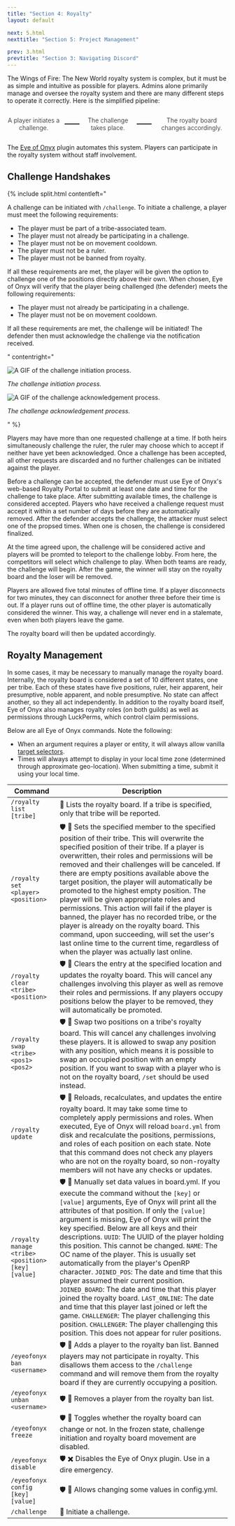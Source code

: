 ```yaml
---
title: "Section 4: Royalty"
layout: default

next: 5.html
nexttitle: "Section 5: Project Management"

prev: 3.html
prevtitle: "Section 3: Navigating Discord"
---
```


The Wings of Fire: The New World royalty system is complex, but it must be as simple and intuitive as possible for players. Admins alone primarily manage and oversee the royalty system and there are many different steps to operate it correctly. Here is the simplified pipeline:

<div
    style="display: flex; align-items: center; gap: 10px; justify-items: center; text-align: center; font-weight: 300;">
    <p>A player initiates a challenge.</p>
    <div style="width: 50px; border: solid 1px; height: 0; justify-self: center;"></div>
    <p>The challenge takes place.</p>
    <div style="width: 50px; border: solid 1px; height: 0;"></div>
    <p>The royalty board changes accordingly.</p>
</div>

The [Eye of Onyx](2.html#eyeofonyx) plugin automates this system. Players can participate in the royalty system without staff involvement.

## Challenge Handshakes

{% include split.html contentleft="

A challenge can be initiated with `/challenge`. To initiate a challenge, a player must meet the following requirements:

- The player must be part of a tribe-associated team.
- The player must not already be participating in a challenge.
- The player must not be on movement cooldown.
- The player must not be a ruler.
- The player must not be banned from royalty.

If all these requirements are met, the player will be given the option to challenge one of the positions directly above their own. When chosen, Eye of Onyx will verify that the player being challenged (the defender) meets the following requirements:

- The player must not already be participating in a challenge.
- The player must not be on movement cooldown.

If all these requirements are met, the challenge will be initiated! The defender then must acknowledge the challenge via the notification received.

" contentright="

![A GIF of the challenge initiation process.](ChallengeInit.GIF)

*The challenge initiation process.*

![A GIF of the challenge acknowledgement process.](https://lh6.googleusercontent.com/8BcBdk_SV2HeTC1Tk-hrHB_E42T8orivb2WEhm3VvSJgqCOaiCmSZne8kx6cNGYjV7jvpUU7uKwve3HLWC5oTQnnZPZTeaW6E1rIaRmTQvAk6-qvtHPTjWUq_kTOBDa201ZJlc18fiVJ0IYnCetLHh4)

*The challenge acknowledgement process.*

" %}

Players may have more than one requested challenge at a time. If both heirs simultaneously challenge the ruler, the ruler may choose which to accept if neither have yet been acknowledged. Once a challenge has been accepted, all other requests are discarded and no further challenges can be initiated against the player.

Before a challenge can be accepted, the defender must use Eye of Onyx's web-based Royalty Portal to submit at least one date and time for the challenge to take place. After submitting available times, the challenge is considered accepted. Players who have received a challenge request must accept it within a set number of days before they are automatically removed. After the defender accepts the challenge, the attacker must select one of the propsed times. When one is chosen, the challenge is considered finalized.

At the time agreed upon, the challenge will be considered active and players will be promted to teleport to the challenge lobby. From here, the competitors will select which challenge to play. When both teams are ready, the challenge will begin. After the game, the winner will stay on the royalty board and the loser will be removed.

Players are allowed five total minutes of offline time. If a player disconnects for two minutes, they can disconnect for another three before their time is out. If a player runs out of offline time, the other player is automatically considered the winner. This way, a challenge will never end in a stalemate, even when both players leave the game.

The royalty board will then be updated accordingly.

## Royalty Management

In some cases, it may be necessary to manually manage the royalty board. Internally, the royalty board is considered a set of 10 different states, one per tribe. Each of these states have five positions, ruler, heir apparent, heir presumptive, noble apparent, and noble presumptive. No state can affect another, so they all act independently. In addition to the royalty board itself, Eye of Onyx also manages royalty roles (on both guilds) as well as permissions through LuckPerms, which control claim permissions.

Below are all Eye of Onyx commands. Note the following:

- When an argument requires a player or entity, it will always allow vanilla [target selectors](1.html#target-selectors).
- Times will always attempt to display in your local time zone (determined through approximate geo-location). When submitting a time, submit it using your local time.

| Command | Description |
| --- | --- |
| `/royalty list [tribe]` | 📗 Lists the royalty board. If a tribe is specified, only that tribe will be reported. |
| `/royalty set <player> <position>` | 🛡️ 📗 Sets the specified member to the specified position of their tribe. This will overwrite the specified position of their tribe. If a player is overwritten, their roles and permissions will be removed and their challenges will be canceled. If there are empty positions available above the target position, the player will automatically be promoted to the highest empty position. The player will be given appropriate roles and permissions. This action will fail if the player is banned, the player has no recorded tribe, or the player is already on the royalty board. This command, upon succeeding, will set the user's last online time to the current time, regardless of when the player was actually last online. |
| `/royalty clear <tribe> <position>` | 🛡️ 📗 Clears the entry at the specified location and updates the royalty board. This will cancel any challenges involving this player as well as remove their roles and permissions. If any players occupy positions below the player to be removed, they will automatically be promoted. |
| `/royalty swap <tribe> <pos1> <pos2>` | 🛡️ 📗 Swap two positions on a tribe's royalty board. This will cancel any challenges involving these players. It is allowed to swap any position with any position, which means it is possible to swap an occupied position with an empty position. If you want to swap with a player who is not on the royalty board, `/set` should be used instead. |
| `/royalty update` | 🛡️ 📒 Reloads, recalculates, and updates the entire royalty board. It may take some time to completely apply permissions and roles. When executed, Eye of Onyx will reload `board.yml` from disk and recalculate the positions, permissions, and roles of each position on each state. Note that this command does not check any players who are not on the royalty board, so non-royalty members will not have any checks or updates. |
| `/royalty manage <tribe> <position> [key] [value]` | 🛡️ 📕 Manually set data values in board.yml. If you execute the command without the `[key]` or `[value]` arguments, Eye of Onyx will print all the attributes of that position. If only the `[value]` argument is missing, Eye of Onyx will print the key specified. Below are all keys and their descriptions. `UUID`: The UUID of the player holding this position. This cannot be changed. `NAME`: The OC name of the player. This is usually set automatically from the player's OpenRP character. `JOINED_POS`: The date and time that this player assumed their current position. `JOINED_BOARD`: The date and time that this player joined the royalty board. `LAST_ONLINE`: The date and time that this player last joined or left the game. `CHALLENGER`: The player challenging this position. `CHALLENGER`: The player challenging this position. This does not appear for ruler positions. |
| `/eyeofonyx ban <username>` | 🛡️ 📗 Adds a player to the royalty ban list. Banned players may not participate in royalty. This disallows them access to the <code>/challenge</code> command and will remove them from the royalty board if they are currently occupying a position. |
| `/eyeofonyx unban <username>` | 🛡️ 📗 Removes a player from the royalty ban list. |
| `/eyeofonyx freeze` | 🛡️ 📕 Toggles whether the royalty board can change or not. In the frozen state, challenge initiation and royalty board movement are disabled. |
| `/eyeofonyx disable` | 🛡️ ✖️ Disables the Eye of Onyx plugin. Use in a dire emergency. |
| `/eyeofonyx config [key] [value]` | 🛡️ 📕 Allows changing some values in config.yml. |
| `/challenge` | 📗 Initiate a challenge. |
